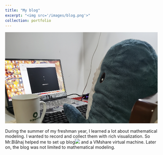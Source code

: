 ```yaml
---
title: "My blog"
excerpt: "<img src='/images/blog.png'>"
collection: portfolio
---
```

![](/images/blog.png)

During the summer of my freshman year, I learned a lot about mathematical modeling. I wanted to record and collect them with rich visualization. So Mr.Blåhaj helped me to set up blog![](https://zjwxdu.github.io/) and a VMshare virtual machine. Later on, the blog was not limited to mathematical modeling.

